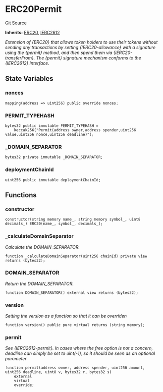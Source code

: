 # ERC20Permit
[Git Source](https://github.com/Swivel-Finance/illuminate/blob/76b26ef748dc63cf89e3fa660df1bda262dcef15/src/tokens/ERC20Permit.sol)

**Inherits:**
[ERC20](/src/mocks/ERC20.sol/contract.ERC20.md), [IERC2612](/src/interfaces/IERC2612.sol/interface.IERC2612.md)

*Extension of {ERC20} that allows token holders to use their tokens
without sending any transactions by setting {IERC20-allowance} with a
signature using the {permit} method, and then spend them via
{IERC20-transferFrom}.
The {permit} signature mechanism conforms to the {IERC2612} interface.*


## State Variables
### nonces

```solidity
mapping(address => uint256) public override nonces;
```


### PERMIT_TYPEHASH

```solidity
bytes32 public immutable PERMIT_TYPEHASH =
    keccak256("Permit(address owner,address spender,uint256 value,uint256 nonce,uint256 deadline)");
```


### _DOMAIN_SEPARATOR

```solidity
bytes32 private immutable _DOMAIN_SEPARATOR;
```


### deploymentChainId

```solidity
uint256 public immutable deploymentChainId;
```


## Functions
### constructor


```solidity
constructor(string memory name_, string memory symbol_, uint8 decimals_) ERC20(name_, symbol_, decimals_);
```

### _calculateDomainSeparator

*Calculate the DOMAIN_SEPARATOR.*


```solidity
function _calculateDomainSeparator(uint256 chainId) private view returns (bytes32);
```

### DOMAIN_SEPARATOR

*Return the DOMAIN_SEPARATOR.*


```solidity
function DOMAIN_SEPARATOR() external view returns (bytes32);
```

### version

*Setting the version as a function so that it can be overriden*


```solidity
function version() public pure virtual returns (string memory);
```

### permit

*See {IERC2612-permit}.
In cases where the free option is not a concern, deadline can simply be
set to uint(-1), so it should be seen as an optional parameter*


```solidity
function permit(address owner, address spender, uint256 amount, uint256 deadline, uint8 v, bytes32 r, bytes32 s)
    external
    virtual
    override;
```

